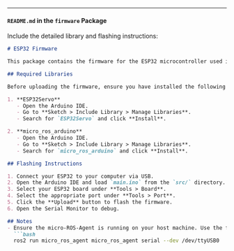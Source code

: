 
---

#### `README.md` in the `firmware` Package
Include the detailed library and flashing instructions:

```markdown
# ESP32 Firmware

This package contains the firmware for the ESP32 microcontroller used in the water drone project. The firmware is responsible for motor control via ROS 2 `/cmd_vel` commands using micro-ROS.

## Required Libraries

Before uploading the firmware, ensure you have installed the following libraries in the Arduino IDE:

1. **ESP32Servo**
   - Open the Arduino IDE.
   - Go to **Sketch > Include Library > Manage Libraries**.
   - Search for `ESP32Servo` and click **Install**.

2. **micro_ros_arduino**
   - Open the Arduino IDE.
   - Go to **Sketch > Include Library > Manage Libraries**.
   - Search for `micro_ros_arduino` and click **Install**.

## Flashing Instructions

1. Connect your ESP32 to your computer via USB.
2. Open the Arduino IDE and load `main.ino` from the `src/` directory.
3. Select your ESP32 board under **Tools > Board**.
4. Select the appropriate port under **Tools > Port**.
5. Click the **Upload** button to flash the firmware.
6. Open the Serial Monitor to debug.

## Notes
- Ensure the micro-ROS-Agent is running on your host machine. Use the following command:
  ```bash
  ros2 run micro_ros_agent micro_ros_agent serial --dev /dev/ttyUSB0
